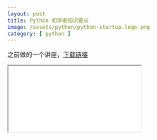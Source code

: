 ```yaml
---
layout: post
title: Python 初学者知识要点
image: /assets/python/python-startup.logo.png
category: [ python ]
---
```


之前做的一个讲座，[下载链接](/assets/python/python_startup.pdf)

<iframe src="/assets/python/python_startup.pdf"></iframe>
